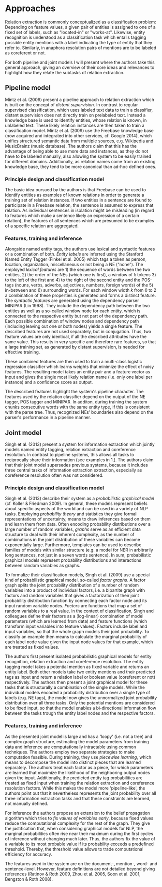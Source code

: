 # Approaches

Relation extraction is commonly conceptualized as a classification problem: Depending on feature values, a given pair of entities is assigned to one of a fixed set of labels, such as "located-in" or "works-at". Likewise, entity recognition is understood as a classification task which entails tagging possible entity mentions with a label indicating the type of entity that they refer to. Similarly, in anaphora resolution pairs of mentions are to be labeled as coreferent or not.

For both pipeline and joint models I will present where the authors take this general approach, giving an overview of their core ideas and relevances to highlight how they relate the subtasks of relation extraction.

<!-- relations vs relation instances (section 3) -->

## Pipeline model

Mintz et al. (2009) present a pipeline approach to relation extraction which is built on the concept of *distant supervision*. In contrast to regular supervised classification, which uses labeled text data to train a classifier, distant supervision does not directly train on prelabeled text. Instead a knowledge base is used to identify entities, whose relation is known, in unlabeled text. These likely relation instances are then taken to train a classification model. Mintz et al. (2009) use the Freebase knowledge base (now acquired and integrated into other services, cf. Google 2014), which unifies structured semantic data from multiple sources, e.g. Wikipedia and MusicBrainz (music database). The authors claim that this has the advantage of being able to use more data and instances, as they do not have to be labeled manually, also allowing the system to be easily trained for different domains. Additionally, as relation names come from an existing knowledge base, they tend to be more canonical than ad-hoc defined ones.

### Principle design and classification model

The basic idea pursued by the authors is that Freebase can be used to identify entities as examples of known relations in order to generate a training set of relation instances. If two entities in a sentence are found to participate in a Freebase relation, the sentence is assumed to express that relation. As individual sentences in isolation might be misleading (in regard to features which make a sentence likely an expression of a certain relation), the features of all sentences which are presumed to be examples of a specific relation are aggregated.

### Features, training and inference

Alongside named entity tags, the authors use lexical and syntactic features or a combination of both. *Entity labels* are inferred using the Stanford Named Entity Tagger (Finkel et al. 2005) which tags a token as person, location, organization, miscellaneous or not being a NE ("none"). The employed *lexical features* are 1) the sequence of words between the two entities, 2) the order of the NEs (which one is first), a window of *k* tokens 3) to the left of the first and 4) to the right of the second entity and the POS-tags (nouns, verbs, adverbs, adjectives, numbers, foreign words) of the 5) in-between and 6) surrounding words. For each window width *k* from 0 to 2 a combination of these properties is generated and forms a distinct feature. The *syntactic features* are generated using the dependency parser MINIPAR (Lin 1998). They include the dependency path between the two entities as well as a so-called window node for each entity, which is connected to the respective entity but not part of the dependency path. Each possible combination of window nodes and dependency path (including leaving out one or both nodes) yields a single feature. The described features are not used separately, but in conjugation. Thus, two feature values are only identical, if all the described attributes have the same value. This results in very specific and therefore rare features, so that a large training set, as generated by distant supervision, is needed for effective training.

These combined features are then used to train a multi-class logistic regression classifier which learns weights that minimize the effect of noisy features. The resulting model takes an entity pair and a feature vector as input and gives the single most likely relation name (i.e. only one label per instance) and a confidence score as output.

The described features highlight the system's pipeline character. The features used by the relation classifier depend on the output of the NE tagger, POS tagger and MINIPAR. In additon, during training the system chunks consecutive words with the same entity type, if this is consistent with the parse tree. Thus, recognized NEs' boundaries also depend on the parser's performance in a pipeline manner.

## Joint model

Singh et al. (2013) present a system for information extraction which jointly models
named entity tagging, relation extraction and coreference resolution. In contrast to
pipeline systems, this allows all tasks to reciprocally share their information (see examples in 1.). The authors claim that their joint model supersedes previous systems, because it includes three central tasks of information extraction extraction, especially as coreference resolution often was not considered.

### Principle design and classification model

Singh et al. (2013) describe their system as a *probabilistic graphical model* (cf. Koller & Friedman 2009). In general, these models represent beliefs about specific aspects of the world and can be used in a variety of NLP tasks. Employing *probability theory* and statistics they give formal representations of uncertainty, means to draw inferences based on them and learn them from data. Often encoding probability distributions over a large number of random variables, *graphs* serve as an efficient data structure to deal with their inherent complexity, as the number of combinations in the joint distribution of these variables can become exponentially large. Furthermore, templates can be used to describe families of models with similar structure (e.g. a model for NER in arbitrarily long sentences, not just in a seven words sentence). In sum, probabilistic graphical models represent probability distributions and interactions between random variables as graphs.

To formalize their classification models, Singh et al. (2009) use a special kind of probabilistic graphical model, so-called *factor graphs*. A factor graph splits the joint probability distribution of a number of random variables into a product of individual factors, i.e. a bipartite graph with factors and random variables that gives a factorization of their joint probability distribution function by connecting each factor node and its input random variable nodes. *Factors* are functions that map a set of random variables to a real value. In the context of classification, Singh and colleagues define their factors as a (log-linear) combination of model parameters (which are learned from data) and feature functions (which transform input variables into feature values). Factors include label and input variables, so that the whole graph models their joint probability. To classify an example then means to calculate the marginal probability of each label node value given the input node values for that example, which are treated as fixed values.

The authors first present isolated probabilistic graphical models for entity recognition, relation extraction and coreference resolution.
The entity tagging model takes a potential mention as fixed variable and returns an entity label. Both other models take two entity mentions and their predicted tags as input and return a relation label or boolean value (coreferent or not) respectively. The authors then present a joint graphical model for these tasks that is structurally a combination of the single models.
While the individual models encoded a probability distribution over a single type of labels (e.g. NE tags), the model now gives the unnormalized joint probability distribution over all three tasks. Only the potential mentions are considered to be fixed input, so that the model enables a bi-directional information flow between the tasks trough the entity label nodes and the respective factors.

### Features, training and inference

As the presented joint model is large and has a 'loopy' (i.e. not a tree) and complex graph structure, estimating the model parameters from training data and inference are computationally intractable using common techniques. The authors employ two separate strategies to make computation feasible. During training, they use *piecewise learning*, which means to decompose the model into distinct pieces that are learned separately. The authors treat each factor as a piece, for which parameters are learned that maximize the likelihood of the neighboring output nodes given the input. Additionally, the predicted entity tag probabilities are treated as fixed input when training the relation extraction and coreference resolution factors. While this makes the model more 'pipeline-like', the authors point out that it nevertheless represents the joint probability over all three information extraction tasks and that these constraints are learned, not manually defined.

For inference the authors propose an extension to the belief propagation algorithm which tries to *fix values of variables early*, because fixed values reduce the computational complexity for the rest of the graph. They give the justification that, when considering graphical models for NLP, the marginal probabilities often rise near their maximum during the first cycles of inference without changing much later. Thus, the authors fix the value of a variable to its most probable value if its probability exceeds a predefined threshold. Thereby, the threshold value allows to trade computational efficiency for accuracy.

The features used in the system are on the document-, mention-, word- and sentence-level. However, feature definitions are not detailed beyond giving references (Ratinov & Roth 2009, Zhou et al. 2005, Soon et al. 2001, Bengston & Roth 2008).

